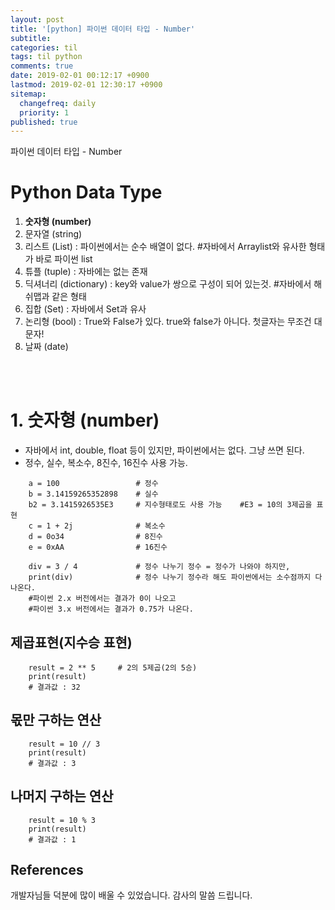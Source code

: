 ```yaml
---
layout: post
title: '[python] 파이썬 데이터 타입 - Number'
subtitle: 
categories: til
tags: til python
comments: true
date: 2019-02-01 00:12:17 +0900
lastmod: 2019-02-01 12:30:17 +0900
sitemap:
  changefreq: daily
  priority: 1
published: true
---
```


파이썬 데이터 타입 - Number<br />


# Python Data Type
1. **숫자형 (number)**
2. 문자열 (string)
3. 리스트 (List) : 파이썬에서는 순수 배열이 없다. #자바에서 Arraylist와 유사한 형태가 바로 파이썬 list
4. 튜플 (tuple) : 자바에는 없는 존재
5. 딕셔너리 (dictionary) : key와 value가 쌍으로 구성이 되어 있는것.  #자바에서 해쉬맵과 같은 형태
6. 집합 (Set) : 자바에서 Set과 유사
7. 논리형 (bool) : True와 False가 있다. true와 false가 아니다. 첫글자는 무조건 대문자!
8. 날짜 (date)     
<br>
<br>

# 1. 숫자형 (number)
* 자바에서 int, double, float 등이 있지만, 파이썬에서는 없다. 그냥 쓰면 된다.
* 정수, 실수, 복소수, 8진수, 16진수 사용 가능.
```
    a = 100                 # 정수
    b = 3.14159265352898    # 실수
    b2 = 3.1415926535E3     # 지수형태로도 사용 가능    #E3 = 10의 3제곱을 표현
    c = 1 + 2j              # 복소수
    d = 0o34                # 8진수
    e = 0xAA                # 16진수

    div = 3 / 4             # 정수 나누기 정수 = 정수가 나와야 하지만,
    print(div)              # 정수 나누기 정수라 해도 파이썬에서는 소수점까지 다 나온다.
    #파이썬 2.x 버전에서는 결과가 0이 나오고
    #파이썬 3.x 버전에서는 결과가 0.75가 나온다.
```

## 제곱표현(지수승 표현)
```
    result = 2 ** 5     # 2의 5제곱(2의 5승)
    print(result)
    # 결과값 : 32
```

## 몫만 구하는 연산
```
    result = 10 // 3
    print(result) 
    # 결과값 : 3
```
    
## 나머지 구하는 연산
```
    result = 10 % 3
    print(result)
    # 결과값 : 1
```

## References
개발자님들 덕분에 많이 배울 수 있었습니다. 감사의 말씀 드립니다.<br/>